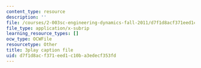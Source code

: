 ```yaml
---
content_type: resource
description: ''
file: /courses/2-003sc-engineering-dynamics-fall-2011/d7f1d8acf371eed1c10ba3edecf353fd_jROTMB142T0.srt
file_type: application/x-subrip
learning_resource_types: []
ocw_type: OCWFile
resourcetype: Other
title: 3play caption file
uid: d7f1d8ac-f371-eed1-c10b-a3edecf353fd
---
```

